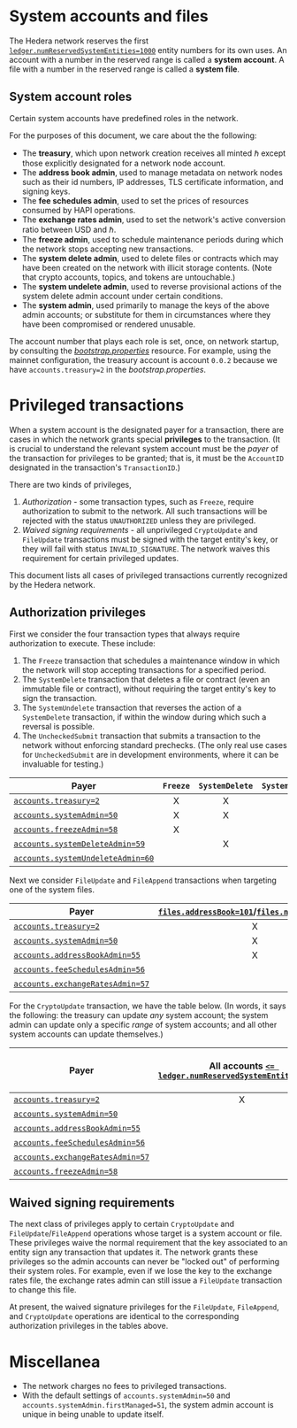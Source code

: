 # System accounts and files

The Hedera network reserves the first 
[`ledger.numReservedSystemEntities=1000`](../hedera-node/src/main/resources/bootstrap.properties#L37) 
entity numbers for its own uses. 
An account with a number in the reserved range is called a **system account**. 
A file with a number in the reserved range is called a **system file**. 

## System account roles

Certain system accounts have predefined roles in the network. 

For the purposes of this document, we care about the the following:
 - The **treasury**, which upon network creation receives all minted ℏ except those
 explicitly designated for a network node account. 
 - The **address book admin**, used to manage metadata on network nodes 
 such as their id numbers, IP addresses, TLS certificate information, and signing keys.
 - The **fee schedules admin**, used to set the prices of resources consumed 
 by HAPI operations.
 - The **exchange rates admin**, used to set the network's active conversion
 ratio between USD and ℏ.
 - The **freeze admin**, used to schedule maintenance periods during which the 
 network stops accepting new transactions.
 - The **system delete admin**, used to delete files or contracts which may 
 have been created on the network with illicit storage contents. (Note that crypto 
 accounts, topics, and tokens are untouchable.)
 - The **system undelete admin**, used to reverse provisional actions of the 
 system delete admin account under certain conditions. 
 - The **system admin**, used primarily to manage the keys of the above admin accounts;
 or substitute for them in circumstances where they have been compromised or rendered
 unusable.

The account number that plays each role is set, once, on network startup, by consulting
the [_bootstrap.properties_](../hedera-node/src/main/resources/bootstrap.properties) 
resource. For example, using the mainnet configuration, the treasury account is account
`0.0.2` because we have `accounts.treasury=2` in the _bootstrap.properties_.

# Privileged transactions

When a system account is the designated payer for a transaction, there 
are cases in which the network grants special **privileges** to the transaction. 
(It is crucial to understand the relevant system account must be the _payer_ of 
the transaction for privileges to be granted; that is, it must be the `AccountID`
designated in the transaction's `TransactionID`.)

There are two kinds of privileges, 
  1. _Authorization_ - some transaction types, such as `Freeze`, require authorization to submit to the network. All such transactions will be rejected with the status `UNAUTHORIZED` unless they are privileged.
  2. _Waived signing requirements_ - all unprivileged `CryptoUpdate` and `FileUpdate` transactions must be signed with the target entity's key, or they will fail with status `INVALID_SIGNATURE`. The network waives this requirement for certain privileged updates.

This document lists all cases of privileged transactions currently recognized by the Hedera network. 

## Authorization privileges

First we consider the four transaction types that always require authorization to execute. These include:
  1. The `Freeze` transaction that schedules a maintenance window in which the network 
  will stop accepting transactions for a specified period.
  2. The `SystemDelete` transaction that deletes a file or contract (even an immutable
  file or contract), without requiring the target entity's key to sign the transaction.
  3. The `SystemUndelete` transaction that reverses the action of a `SystemDelete` 
  transaction, if within the window during which such a reversal is possible.
  4. The `UncheckedSubmit` transaction that submits a transaction to the network 
  without enforcing standard prechecks. (The only real use cases for `UncheckedSubmit`
  are in development environments, where it can be invaluable for testing.)

| Payer | `Freeze` | `SystemDelete` | `SystemUndelete` | `UncheckedSubmit` |
| --- | :---: | :---: | :---: | :---: | 
| [`accounts.treasury=2`](../hedera-node/src/main/resources/bootstrap.properties#L28) | X | X | X | X |
| [`accounts.systemAdmin=50`](../hedera-node/src/main/resources/bootstrap.properties#L23) | X | X | X | X |
| [`accounts.freezeAdmin=58`](../hedera-node/src/main/resources/bootstrap.properties#L22) | X |   |   |   |
| [`accounts.systemDeleteAdmin=59`](../hedera-node/src/main/resources/bootstrap.properties#L24) |   | X |   |   |
| [`accounts.systemUndeleteAdmin=60`](../hedera-node/src/main/resources/bootstrap.properties#L24) |   |   | X |   |

Next we consider `FileUpdate` and `FileAppend` transactions when targeting one of the system files.

| Payer | [`files.addressBook=101`](../hedera-node/src/main/resources/bootstrap.properties#L29)/[`files.nodeDetails=102`](../hedera-node/src/main/resources/bootstrap.properties#L35) | [`files.networkProperties=121`](../hedera-node/src/main/resources/bootstrap.properties#L31)/[`files.hapiPermissions=122`](../hedera-node/src/main/resources/bootstrap.properties#L34)| [`files.feeSchedules=111`](../hedera-node/src/main/resources/bootstrap.properties#L33) | [`files.exchangeRates=112`](../hedera-node/src/main/resources/bootstrap.properties#L32)|
| --- | :---: | :---: | :---: | :---: | 
| [`accounts.treasury=2`](../hedera-node/src/main/resources/bootstrap.properties#L28) | X | X | X | X |
| [`accounts.systemAdmin=50`](../hedera-node/src/main/resources/bootstrap.properties#L23) | X | X | X | X |
| [`accounts.addressBookAdmin=55`](../hedera-node/src/main/resources/bootstrap.properties#L19) | X | X | |   |
| [`accounts.feeSchedulesAdmin=56`](../hedera-node/src/main/resources/bootstrap.properties#L21) |   |   | X |   |
| [`accounts.exchangeRatesAdmin=57`](../hedera-node/src/main/resources/bootstrap.properties#L20) |   | X |   | X |

For the `CryptoUpdate` transaction, we have the table below. (In words, it says the following: the treasury can
update _any_ system account; the system admin can update only a specific _range_ of system accounts; and all other system 
accounts can update themselves.)

| Payer | All accounts [`<= ledger.numReservedSystemEntities=1000`](../hedera-node/src/main/resources/bootstrap.properties#L37) | Accounts between [`accounts.systemAdmin.firstManaged=51`](../hedera-node/src/main/resources/bootstrap.properties#L26) and [`accounts.systemAdmin.lastManaged=80`](../hedera-node/src/main/resources/bootstrap.properties#L27)| [`accounts.addressBookAdmin=55`](../hedera-node/src/main/resources/bootstrap.properties#L19) | [`accounts.feeSchedulesAdmin=56`](../hedera-node/src/main/resources/bootstrap.properties#L21) | [`accounts.exchangeRatesAdmin=57`](../hedera-node/src/main/resources/bootstrap.properties#L20) | [`accounts.freezeAdmin=58`](../hedera-node/src/main/resources/bootstrap.properties#L22) |
| --- | :---: | :---: | :---: | :---: | :---: | :---: | 
| [`accounts.treasury=2`](../hedera-node/src/main/resources/bootstrap.properties#L28) | X | X | X | X | X | X |
| [`accounts.systemAdmin=50`](../hedera-node/src/main/resources/bootstrap.properties#L23) |   | X |  |  |  | |
| [`accounts.addressBookAdmin=55`](../hedera-node/src/main/resources/bootstrap.properties#L19) |   |   | X |  |  |  |
| [`accounts.feeSchedulesAdmin=56`](../hedera-node/src/main/resources/bootstrap.properties#L21) |  |  |  | X |  |  |
| [`accounts.exchangeRatesAdmin=57`](../hedera-node/src/main/resources/bootstrap.properties#L20) |  |  |  |  | X |  |
| [`accounts.freezeAdmin=58`](../hedera-node/src/main/resources/bootstrap.properties#L22)|  |  |  |  |   | X |

## Waived signing requirements

The next class of privileges apply to certain `CryptoUpdate` and `FileUpdate`/`FileAppend`
operations whose target is a system account or file. These privileges waive the normal 
requirement that the key associated to an entity sign any transaction that updates it.
The network grants these privileges so the admin accounts can never be "locked 
out" of performing their system roles. For example, even if we lose the key to the exchange 
rates file, the exchange rates admin can still issue a `FileUpdate` transaction to change 
this file.

At present, the waived signature privileges for the `FileUpdate`, `FileAppend`, and `CryptoUpdate` 
operations are identical to the corresponding authorization privileges in the tables above. 

# Miscellanea

- The network charges no fees to privileged transactions. 
- With the default settings of `accounts.systemAdmin=50` and `accounts.systemAdmin.firstManaged=51`, 
the system admin account is unique in being unable to update itself.

